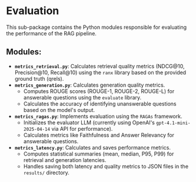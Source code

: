 # Evaluation

This sub-package contains the Python modules responsible for evaluating the performance of the RAG pipeline.

## Modules:

-   **`metrics_retrieval.py`**: Calculates retrieval quality metrics (NDCG@10, Precision@10, Recall@10) using the `ranx` library based on the provided ground truth (qrels).
-   **`metrics_generation.py`**: Calculates generation quality metrics.
    -   Computes ROUGE scores (ROUGE-1, ROUGE-2, ROUGE-L) for answerable questions using the `evaluate` library.
    -   Calculates the accuracy of identifying unanswerable questions based on the model's output.
-   **`metrics_ragas.py`**: Implements evaluation using the `RAGAs` framework.
    -   Initializes the evaluator LLM (currently using OpenAI's `gpt-4.1-mini-2025-04-14` via API for performance).
    -   Calculates metrics like Faithfulness and Answer Relevancy for answerable questions.
-   **`metrics_latency.py`**: Calculates and saves performance metrics.
    -   Computes statistical summaries (mean, median, P95, P99) for retrieval and generation latencies.
    -   Handles saving both latency and quality metrics to JSON files in the `results/` directory.